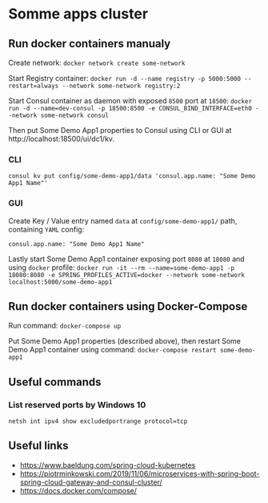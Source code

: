 # Somme apps cluster

## Run docker containers manualy

Create network:
`docker network create some-network`

Start Registry container:
`docker run -d --name registry -p 5000:5000 --restart=always --network some-network registry:2`

Start Consul container as daemon with exposed `8500` port at `18500`:
`docker run -d --name=dev-consul -p 18500:8500 -e CONSUL_BIND_INTERFACE=eth0 --network some-network consul`

Then put Some Demo App1 properties to Consul using CLI or GUI at http://localhost:18500/ui/dc1/kv.
### CLI
`consul kv put config/some-demo-app1/data 'consul.app.name: "Some Demo App1 Name"'`

### GUI
Create Key / Value entry named `data` at `config/some-demo-app1/` path, containing `YAML` config:
```
consul.app.name: "Some Demo App1 Name"
```

Lastly start Some Demo App1 container exposing port `8080` at `18080` and using `docker` profile:
`docker run -it --rm --name=some-demo-app1 -p 18080:8080 -e SPRING_PROFILES_ACTIVE=docker --network some-network localhost:5000/some-demo-app1`

## Run docker containers using Docker-Compose

Run command:
`docker-compose up`

Put Some Demo App1 properties (described above), then restart Some Demo App1 container using command:
`docker-compose restart some-demo-app1` 

## Useful commands

### List reserved ports by Windows 10
`netsh int ipv4 show excludedportrange protocol=tcp`

## Useful links
* https://www.baeldung.com/spring-cloud-kubernetes
* https://piotrminkowski.com/2019/11/06/microservices-with-spring-boot-spring-cloud-gateway-and-consul-cluster/
* https://docs.docker.com/compose/